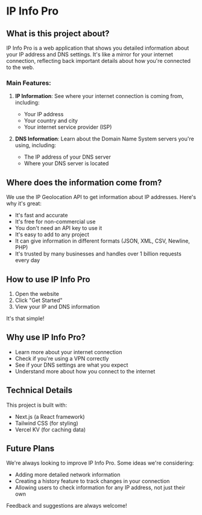 # IP Info Pro

## What is this project about?

IP Info Pro is a web application that shows you detailed information about your IP address and DNS settings. It's like a mirror for your internet connection, reflecting back important details about how you're connected to the web.

### Main Features:

1. **IP Information**: See where your internet connection is coming from, including:
   - Your IP address
   - Your country and city
   - Your internet service provider (ISP)

2. **DNS Information**: Learn about the Domain Name System servers you're using, including:
   - The IP address of your DNS server
   - Where your DNS server is located

## Where does the information come from?

We use the IP Geolocation API to get information about IP addresses. Here's why it's great:

- It's fast and accurate
- It's free for non-commercial use
- You don't need an API key to use it
- It's easy to add to any project
- It can give information in different formats (JSON, XML, CSV, Newline, PHP)
- It's trusted by many businesses and handles over 1 billion requests every day

## How to use IP Info Pro

1. Open the website
2. Click "Get Started"
3. View your IP and DNS information

It's that simple!

## Why use IP Info Pro?

- Learn more about your internet connection
- Check if you're using a VPN correctly
- See if your DNS settings are what you expect
- Understand more about how you connect to the internet

## Technical Details

This project is built with:
- Next.js (a React framework)
- Tailwind CSS (for styling)
- Vercel KV (for caching data)

## Future Plans

We're always looking to improve IP Info Pro. Some ideas we're considering:
- Adding more detailed network information
- Creating a history feature to track changes in your connection
- Allowing users to check information for any IP address, not just their own

Feedback and suggestions are always welcome!
